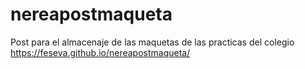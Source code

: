 # nereapostmaqueta
Post para el almacenaje de las maquetas de las practicas del colegio 
https://feseva.github.io/nereapostmaqueta/

